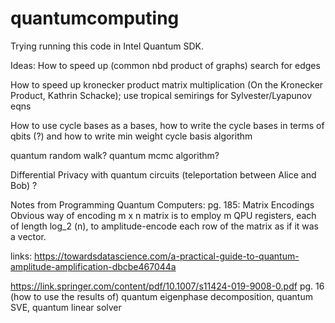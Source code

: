 # quantumcomputing
Trying running this code in Intel Quantum SDK.


Ideas:
How to speed up (common nbd product of graphs) search for edges

How to speed up kronecker product matrix multiplication (On the Kronecker Product, Kathrin Schacke); use tropical semirings for Sylvester/Lyapunov eqns

How to use cycle bases as a bases, how to write the cycle bases in terms of qbits (?) and how to write min weight cycle basis algorithm

quantum random walk? quantum mcmc algorithm?

Differential Privacy with quantum circuits (teleportation between Alice and Bob) ?

Notes from Programming Quantum Computers:
pg. 185: Matrix Encodings
Obvious way of encoding m x n matrix is to employ m QPU registers, each of length log_2 (n), to amplitude-encode each row of the matrix as if it was a vector. 

links:
https://towardsdatascience.com/a-practical-guide-to-quantum-amplitude-amplification-dbcbe467044a

https://link.springer.com/content/pdf/10.1007/s11424-019-9008-0.pdf
pg. 16 
(how to use the results of) quantum eigenphase decomposition, quantum SVE, quantum linear solver
